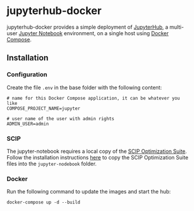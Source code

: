 # jupyterhub-docker

jupyterhub-docker provides a simple deployment of [JupyterHub](https://github.com/jupyter/jupyterhub), a multi-user [Jupyter Notebook](http://jupyter.org/) environment, on a single host using [Docker Compose](https://docs.docker.com/compose/).

## Installation

### Configuration

Create the file `.env` in the base folder with the following content:
```
# name for this Docker Compose application, it can be whatever you like
COMPOSE_PROJECT_NAME=jupyter

# user name of the user with admin rights
ADMIN_USER=admin
```
### SCIP

The jupyter-notebook requires a local copy of the [SCIP Optimization Suite](http://scip.zib.de).
Follow the installation instructions [here](jupyter-notebook/README.md) to copy the SCIP Optimization Suite files into the `jupyter-nodebook` folder.

### Docker

Run the following command to update the images and start the hub:
```
docker-compose up -d --build
```
